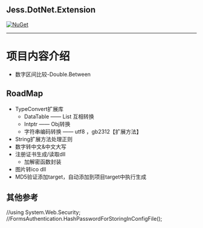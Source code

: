 ## Jess.DotNet.Extension

[![NuGet](https://img.shields.io/nuget/v/Jess.DotNet.Extension.svg)](https://www.nuget.org/packages/Jess.DotNet.Extension/)

------------------

# 项目内容介绍

* 数字区间比较-Double.Between

## RoadMap

* TypeConvert扩展库
    * DataTable —— List 互相转换
    * Intptr —— Obj转换
    * 字符串编码转换 —— utf8 ，gb2312【扩展方法】
* String扩展方法处理正则
* 数字转中文&中文大写
* 注册证书生成/读取dll
    * 加解密函数封装
* 图片转ico dll
* MD5验证添加target，自动添加到项目target中执行生成

## 其他参考

//using System.Web.Security;
//FormsAuthentication.HashPasswordForStoringInConfigFile();
